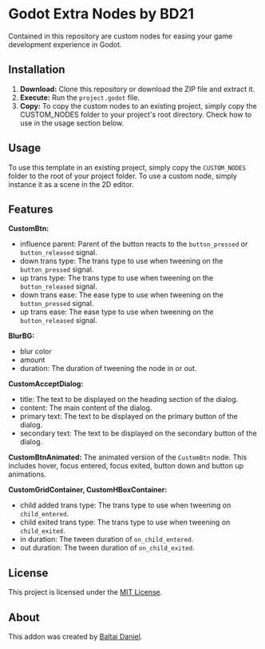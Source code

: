 # Godot Extra Nodes by BD21

Contained in this repository are custom nodes for easing your game development experience in Godot.

## Installation

1. **Download:** Clone this repository or download the ZIP file and extract it.
2. **Execute:** Run the `project.godot` file.
3. **Copy:** To copy the custom nodes to an existing project, simply copy the CUSTOM_NODES folder to your project's root directory. Check how to use in the usage section below.

## Usage

To use this template in an existing project, simply copy the `CUSTOM_NODES` folder to the root of your project folder. To use a custom node, simply instance it as a scene in the 2D editor.

## Features

**CustomBtn:**
- influence parent: Parent of the button reacts to the `button_pressed` or `button_released` signal.
- down trans type: The trans type to use when tweening on the `button_pressed` signal.
- up trans type: The trans type to use when tweening on the `button_released` signal.
- down trans ease: The ease type to use when tweening on the `button_pressed` signal.
- up trans ease: The ease type to use when tweening on the `button_released` signal.

**BlurBG:**
- blur color
- amount
- duration: The duration of tweening the node in or out.

**CustomAcceptDialog:**
- title: The text to be displayed on the heading section of the dialog.
- content: The main content of the dialog.
- primary text: The text to be displayed on the primary button of the dialog.
- secondary text: The text to be displayed on the secondary button of the dialog.

**CustomBtnAnimated:**
  The animated version of the `CustomBtn` node. This includes hover, focus entered, focus exited, button down and button up animations.

**CustomGridContainer, CustomHBoxContainer:**
- child added trans type: The trans type to use when tweening on `child_entered`.
- child exited trans type: The trans type to use when tweening on `child_exited`.
- in duration: The tween duration of `on_child_entered`.
- out duration: The tween duration of `on_child_exited`.

## License

This project is licensed under the [MIT License](LICENSE).

## About

This addon was created by [Baltai Daniel](https://github.com/BaltaiDaniel).

